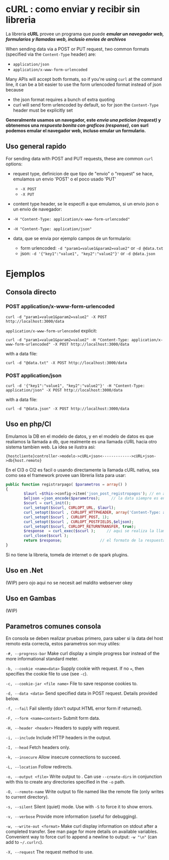 # cURL : como enviar y recibir sin libreria

La libreria **cURL** provee un programa que puede ***emular un navegador web, formularios y llamadas web, inclusio envios de archivos***

When sending data via a POST or PUT request, two common formats (specified via the `Content-Type` header) are:
  * `application/json`
  * `application/x-www-form-urlencoded`

Many APIs will accept both formats, so if you're using `curl` at the command line, it can be a bit easier to use the form urlencoded format instead of json because
  * the json format requires a bunch of extra quoting
  * curl will send form urlencoded by default, so for json the `Content-Type` header must be explicitly set

**Generalmente usamos un navegador, este *envia una peticion (request)* y obtenemos una *respuesta bonita con graficos (response)*, con surl podemos emular el navegador web, incluso emular un formulario.**


## Uso general rapido

For sending data with POST and PUT requests, these are common `curl` options:

 * request type, definicion de que tipo de "envio" o "request" se hace, emulamos un envio 'POST' o el poco usado 'PUT'

   * `-X POST`
   * `-X PUT`

 * content type header, se le especifi a que emulamos, si un envio json o un envio de navegador:

  * `-H "Content-Type: application/x-www-form-urlencoded"`
  * `-H "Content-Type: application/json"`
 
* data, que se envia por ejemplo campos de un formulario:

  * form urlencoded: `-d "param1=value1&param2=value2"` or `-d @data.txt`
  * json: `-d '{"key1":"value1", "key2":"value2"}'` or `-d @data.json`
  
# Ejemplos

## Consola directo

### POST application/x-www-form-urlencoded


    curl -d "param1=value1&param2=value2" -X POST http://localhost:3000/data

`application/x-www-form-urlencoded` explicit:

    curl -d "param1=value1&param2=value2" -H "Content-Type: application/x-www-form-urlencoded" -X POST http://localhost:3000/data

with a data file:
 
    curl -d "@data.txt" -X POST http://localhost:3000/data

### POST application/json

    curl -d '{"key1":"value1", "key2":"value2"}' -H "Content-Type: application/json" -X POST http://localhost:3000/data
    
with a data file:
 
    curl -d "@data.json" -X POST http://localhost:3000/data

## Uso en php/CI

Emulamos la DB en el modelo de datos, y en el modelo de datos es que realiamos la llamada a db, que realmente es una llamada cURL hacia otro sistema tambien web. La idea se ilustra asi:

```
{hostcliente}controller->modelo->cURL+json<------------->cURL+json->db{host.remoto}
```

En el CI3 o CI2 es facil o usando directamente la llamada cURL nativa, sea como sea el framework provee uan libreria lista para usar:

``` php
public function registrarpago( $parametros = array() )
{ 
		$laurl =$this->config->item('json_post_registropagos'); // en application/config crear un seccion con la setup json
		$eljson =json_encode($parametros);     // la data siempre es en forma de array, jerarquico claro
		$scurl = curl_init();
		curl_setopt($scurl, CURLOPT_URL, $laurl);
		curl_setopt($scurl , CURLOPT_HTTPHEADER, array('Content-Type: application/json'));
		curl_setopt($scurl , CURLOPT_POST, 1);
		curl_setopt($scurl , CURLOPT_POSTFIELDS,$eljson);
		curl_setopt($scurl, CURLOPT_RETURNTRANSFER, true);
		$response  = curl_exec($scurl );     // aqui se realiza la llamada, y se espera la respuesta
		curl_close($scurl );
		return $response;                 // el formato de la respuesta es definido segun el host a donde se hace request
}
```

Si no tiene la libreria, tomela de internet o de spark plugins.

## Uso en .Net

(WIP) pero ojo aqui no se necesit ael maldito webserver okey

## Uso en Gambas

(WIP)

## Parametros comunes consola

En consola se deben realizar pruebas primero, para saber si la data del host remoto esta correcta, estos parametros son muy utiles:

`-#, --progress-bar`
        Make curl display a simple progress bar instead of the more informational standard meter.

`-b, --cookie <name=data>`
        Supply cookie with request. If no `=`, then specifies the cookie file to use (see `-c`).

`-c, --cookie-jar <file name>`
        File to save response cookies to.

`-d, --data <data>`
        Send specified data in POST request. Details provided below.

`-f, --fail`
        Fail silently (don't output HTML error form if returned). 

`-F, --form <name=content>`
        Submit form data.

`-H, --header <header>`
        Headers to supply with request.

`-i, --include`
        Include HTTP headers in the output.

`-I, --head`
        Fetch headers only.

`-k, --insecure`
        Allow insecure connections to succeed.

`-L, --location`
        Follow redirects.

`-o, --output <file>`
        Write output to <file>. Can use `--create-dirs` in conjunction with this to create any directories
        specified in the `-o` path.

`-O, --remote-name`
        Write output to file named like the remote file (only writes to current directory).

`-s, --silent`
        Silent (quiet) mode. Use with `-S` to force it to show errors.

`-v, --verbose`
        Provide more information (useful for debugging).

`-w, --write-out <format>`
        Make curl display information on stdout after a completed transfer. See man page for more details on
        available variables. Convenient way to force curl to append a newline to output: `-w "\n"` (can add
        to `~/.curlrc`).
        
`-X, --request`
        The request method to use.

